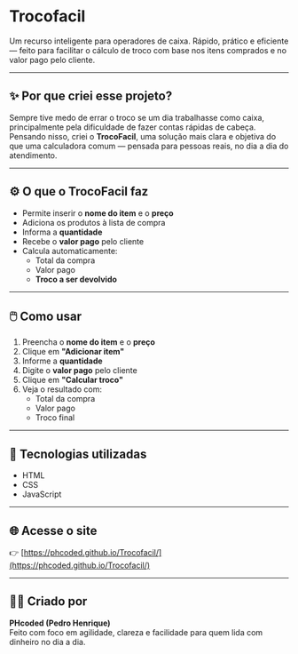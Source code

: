 # Trocofacil

Um recurso inteligente para operadores de caixa. Rápido, prático e eficiente — feito para facilitar o cálculo de troco com base nos itens comprados e no valor pago pelo cliente.

---

## ✨ Por que criei esse projeto?

Sempre tive medo de errar o troco se um dia trabalhasse como caixa, principalmente pela dificuldade de fazer contas rápidas de cabeça. Pensando nisso, criei o **TrocoFacil**, uma solução mais clara e objetiva do que uma calculadora comum — pensada para pessoas reais, no dia a dia do atendimento.

---

## ⚙️ O que o TrocoFacil faz

- Permite inserir o **nome do item** e o **preço**
- Adiciona os produtos à lista de compra
- Informa a **quantidade**
- Recebe o **valor pago** pelo cliente
- Calcula automaticamente:
  - Total da compra
  - Valor pago
  - **Troco a ser devolvido**

---

## 🖱️ Como usar

1. Preencha o **nome do item** e o **preço**
2. Clique em **"Adicionar item"**
3. Informe a **quantidade**
4. Digite o **valor pago** pelo cliente
5. Clique em **"Calcular troco"**
6. Veja o resultado com:
   - Total da compra
   - Valor pago
   - Troco final

---

## 🚀 Tecnologias utilizadas

- HTML
- CSS
- JavaScript

---

## 🌐 Acesse o site

👉 [https://phcoded.github.io/Trocofacil/](https://phcoded.github.io/Trocofacil/)

---

## 👨‍💻 Criado por

**PHcoded (Pedro Henrique)**  
Feito com foco em agilidade, clareza e facilidade para quem lida com dinheiro no dia a dia.
